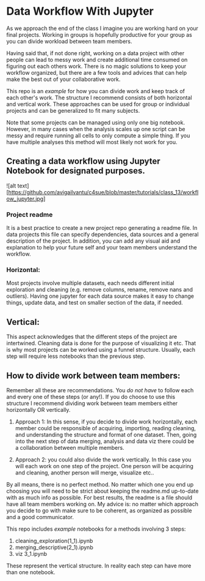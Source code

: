 # Data Workflow With Jupyter

As we approach the end of the class I imagine you are working hard on your final projects. Working in groups is hopefully productive for your group as you can divide workload between team members.


Having said that, if not done right, working on a data project with other people can lead to messy work and create additional time consumed on figuring out each others work. There is no magic solutions to keep your workflow organized, but there are a few tools and advices that can help make the best out of your collaborative work.

This repo is an *example* for how you can divide work and keep track of each other's work. The structure I recommend consists of both horizontal and vertical work. These approaches can be used for group or individual projects and can be generalized to fit many subjects.

Note that some projects can be managed using only one big notebook. However, in many cases when the analysis scales up one script can be messy and require running all cells to only compute a simple thing. If you have multiple analyses this method will most likely not work for you.

## Creating a data workflow using Jupyter Notebook for designated purposes.
![alt text][https://github.com/avigailvantu/c4sue/blob/master/tutorials/class_13/workflow_jupyter.jpg]

### Project readme

It is a best practice to create a new project repo generating a readme file. In data projects this file can specify dependencies, data sources and a general description of the project. In addition, you can add any visual aid and explanation to help your future self and your team members understand the workflow.

### Horizontal:
Most projects involve multiple datasets, each needs different initial exploration and cleaning (e.g. remove columns, rename, remove nans and outliers). Having one jupyter for each data source makes it easy to change things, update data, and test on smaller section of the data, if needed.

## Vertical:
This aspect acknowledges that the different steps of the project are intertwined. Cleaning data is done for the purpose of visualizing it etc. That is why most projects can be worked using a funnel structure. Usually, each step will require less notebooks than the previous step.

## How to divide work between team members:

Remember all these are recommendations. You *do not have* to follow each and every one of these steps (or any!). If you do choose to use this structure I recommend dividing work between team members either horizontally OR vertically.

1. Approach 1: In this sense, if you decide to divide work horizontally, each member could be responsible of acquiring, importing, reading cleaning, and understanding the structure and format of one dataset. Then, going into the next step of data merging, analysis and data viz there could be a collaboration between multiple members.

2. Approach 2: you could also divide the work vertically. In this case you will each work on one step of the project. One person will be acquiring and cleaning, another person will merge, visualize etc..

By all means, there is no perfect method. No matter which one you end up choosing you will need to be strict about keeping the readme.md up-to-date with as much info as possible. For best results, the readme is a file should have all team members working on. My advice is: no matter which approach you decide to go with make sure to be coherent, as organized as possible and a good communicator.

This repo includes *example* notebooks for a methods involving 3 steps:

1. cleaning_exploration(1_1).ipynb
2. merging_descriptive(2_1).ipynb
3. viz 3_1.ipynb

These represent the vertical structure. In reality each step can have more than one notebook.
